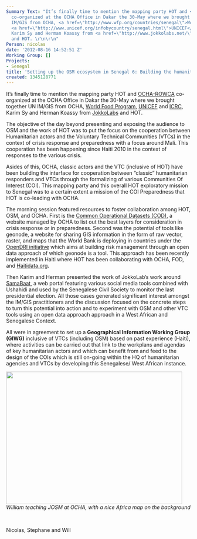 ```yaml
---
Summary Text: "It’s finally time to mention the mapping party HOT and <a href=\"http://ochaonline.un.org/Default.aspx?alias=ochaonline.un.org/rowca\">OCHA-ROWCA</a>
  co-organized at the OCHA Office in Dakar the 30-May where we brought together UN
  IM/GIS from OCHA, <a href=\"http://www.wfp.org/countries/senegal\">World Food Program</a>,
  <a href=\"http://www.unicef.org/infobycountry/senegal.html\">UNICEF</a> and <a href=\"http://www.icrc.org/eng/where-we-work/africa/senegal/index.jsp\">ICRC</a>,
  Karim Sy and Herman Koassy from <a href=\"http://www.jokkolabs.net/\">JokkoLabs</a>
  and HOT. \r\n\r\n"
Person: nicolas
date: '2012-08-16 14:52:51 Z'
Working Group: []
Projects:
- Senegal
title: 'Setting up the OSM ecosystem in Senegal 6: Building the humanitarian component'
created: 1345128771
---
```

<p>It’s finally time to mention the mapping party HOT and <a href="http://ochaonline.un.org/Default.aspx?alias=ochaonline.un.org/rowca">OCHA-ROWCA</a> co-organized at the OCHA Office in Dakar the 30-May where we brought together UN IM/GIS from OCHA, <a href="http://www.wfp.org/countries/senegal">World Food Program</a>, <a href="http://www.unicef.org/infobycountry/senegal.html">UNICEF</a> and <a href="http://www.icrc.org/eng/where-we-work/africa/senegal/index.jsp">ICRC</a>, Karim Sy and Herman Koassy from <a href="http://www.jokkolabs.net/">JokkoLabs</a> and HOT.</p><p>The objective of the day beyond presenting and exposing the audience to OSM and the work of HOT was to put the focus on the cooperation between Humanitarian actors and the Voluntary Technical Communities (VTCs) in the context of crisis response and preparedness with a focus around Mali. This cooperation has been happening since Haiti 2010 in the context of responses to the various crisis.</p><p>Asides of this, OCHA, classic actors and the VTC (inclusive of HOT) have been building the interface for cooperation between “classic” humanitarian responders and VTCs through the formalizing of various Communities Of Interest (COI). This mapping party and this overall HOT exploratory mission to Senegal was to a certain extent a mission of the COI Preparedness that HOT is co-leading with OCHA.</p><p>The morning session featured resources to foster collaboration among HOT, OSM, and OCHA. First is the <a href="http://cod.humanitarianresponse.info/country-region/senegal">Common Operational Datasets (COD)</a>, a website managed by OCHA to list out the best layers for consideration in crisis response or in preparedness. Second was the potential of tools like geonode, a website for sharing GIS information in the form of raw vector, raster, and maps that the World Bank is deploying in countries under the <a href="http://www.gfdrr.org/gfdrr/opendri/">OpenDRI initiative</a> which aims at building risk management through an open data approach of which geonode is a tool. This approach has been recently implemented in Haiti where HOT has been collaborating with OCHA, FOD, and <a href="http://haitidata.org/">Haitidata.org</a>.</p><p>Then Karim and Herman presented the work of JokkoLab’s work around <a href="http://samabaat.com/">SamaBaat</a>, a web portal featuring various social media tools combined with Ushahidi and used by the Senegalese Civil Society to monitor the last presidential election. All those cases generated significant interest amongst the IM/GIS practitioners and the discussion focused on the concrete steps to turn this potential into action and to experiment with OSM and other VTC tools using an open data approach approach in a West African and Senegalese Context.</p><p>All were in agreement to set up a <strong>Geographical Information Working Group (GIWG)</strong> inclusive of VTCs (including OSM) based on past experience (Haiti), where activities can be carried out that link to the workplans and agendas of key humanitarian actors and which can benefit from and feed to the design of the COIs which is still on-going within the HQ of humanitarian agencies and VTCs by developing this Senegalese/ West African instance.</p><p><img class="image-large" src="/sites/default/files/styles/large/public/image008_0_0.jpg?itok=bNEiIAZA" alt="" width="480" height="360"><br><em>William teaching JOSM at OCHA, with a nice Africa map on the background</em></p><p>&nbsp;</p><p>Nicolas, Stephane and Will</p>
